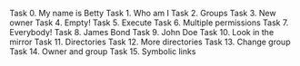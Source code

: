 Task 0. My name is Betty
Task 1. Who am I
Task 2. Groups
Task 3. New owner
Task 4. Empty!
Task 5. Execute
Task 6. Multiple permissions
Task 7. Everybody!
Task 8. James Bond
Task 9. John Doe
Task 10. Look in the mirror
Task 11. Directories
Task 12. More directories
Task 13. Change group
Task 14. Owner and group
Task 15. Symbolic links

